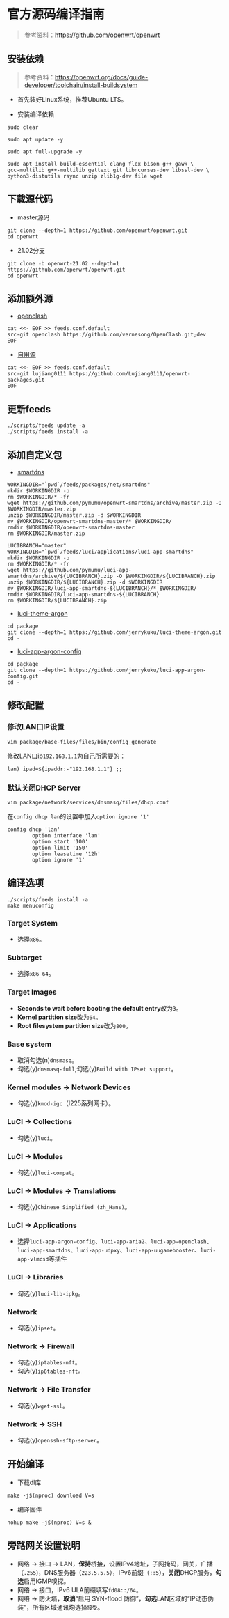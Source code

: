 # 官方源码编译指南

> 参考资料：<https://github.com/openwrt/openwrt>

## 安装依赖

> 参考资料：<https://openwrt.org/docs/guide-developer/toolchain/install-buildsystem>

+ 首先装好Linux系统，推荐Ubuntu LTS。

+ 安装编译依赖

```shell
sudo clear
```

```shell
sudo apt update -y
```

```shell
sudo apt full-upgrade -y
```

```shell
sudo apt install build-essential clang flex bison g++ gawk \
gcc-multilib g++-multilib gettext git libncurses-dev libssl-dev \
python3-distutils rsync unzip zlib1g-dev file wget
```

## 下载源代码

+ master源码

```shell
git clone --depth=1 https://github.com/openwrt/openwrt.git
cd openwrt
```

+ 21.02分支

```shell
git clone -b openwrt-21.02 --depth=1 https://github.com/openwrt/openwrt.git
cd openwrt
```

## 添加额外源

+ [openclash](https://github.com/vernesong/OpenClash)

```shell
cat <<- EOF >> feeds.conf.default
src-git openclash https://github.com/vernesong/OpenClash.git;dev
EOF
```

+ [自用源](https://github.com/Lujiang0111/openwrt-packages)

```shell
cat <<- EOF >> feeds.conf.default
src-git lujiang0111 https://github.com/Lujiang0111/openwrt-packages.git
EOF
```

## 更新feeds

```shell
./scripts/feeds update -a
./scripts/feeds install -a
```

## 添加自定义包

+ [smartdns](https://github.com/pymumu/luci-app-smartdns)

```shell
WORKINGDIR="`pwd`/feeds/packages/net/smartdns"
mkdir $WORKINGDIR -p
rm $WORKINGDIR/* -fr
wget https://github.com/pymumu/openwrt-smartdns/archive/master.zip -O $WORKINGDIR/master.zip
unzip $WORKINGDIR/master.zip -d $WORKINGDIR
mv $WORKINGDIR/openwrt-smartdns-master/* $WORKINGDIR/
rmdir $WORKINGDIR/openwrt-smartdns-master
rm $WORKINGDIR/master.zip

LUCIBRANCH="master"
WORKINGDIR="`pwd`/feeds/luci/applications/luci-app-smartdns"
mkdir $WORKINGDIR -p
rm $WORKINGDIR/* -fr
wget https://github.com/pymumu/luci-app-smartdns/archive/${LUCIBRANCH}.zip -O $WORKINGDIR/${LUCIBRANCH}.zip
unzip $WORKINGDIR/${LUCIBRANCH}.zip -d $WORKINGDIR
mv $WORKINGDIR/luci-app-smartdns-${LUCIBRANCH}/* $WORKINGDIR/
rmdir $WORKINGDIR/luci-app-smartdns-${LUCIBRANCH}
rm $WORKINGDIR/${LUCIBRANCH}.zip
```

+ [luci-theme-argon](https://github.com/jerrykuku/luci-theme-argon)

```shell
cd package
git clone --depth=1 https://github.com/jerrykuku/luci-theme-argon.git
cd -
```

+ [luci-app-argon-config](https://github.com/jerrykuku/luci-app-argon-config)

```shell
cd package
git clone --depth=1 https://github.com/jerrykuku/luci-app-argon-config.git
cd -
```

## 修改配置

### 修改LAN口IP设置

```shell
vim package/base-files/files/bin/config_generate
```

修改LAN口ip```192.168.1.1```为自己所需要的：

```shell
lan) ipad=${ipaddr:-"192.168.1.1"} ;;
```

### 默认关闭DHCP Server

```shell
vim package/network/services/dnsmasq/files/dhcp.conf
```

在```config dhcp lan```的设置中加入```option ignore '1'```

```config
config dhcp 'lan'
        option interface 'lan'
        option start '100'
        option limit '150'
        option leasetime '12h'
        option ignore '1'
```

## 编译选项

```shell
./scripts/feeds install -a
make menuconfig
```

### Target System

+ 选择```x86```。

### Subtarget

+ 选择```x86_64```。

### Target Images

+ **Seconds to wait before booting the default entry**改为```3```。
+ **Kernel partition size**改为```64```。
+ **Root filesystem partition size**改为```800```。

### Base system

+ 取消勾选(n)```dnsmasq```。
+ 勾选(y)```dnsmasq-full```,勾选(y)```Build with IPset support```。

### Kernel modules -> Network Devices

+ 勾选(y)```kmod-igc```（I225系列网卡）。

### LuCI -> Collections

+ 勾选(y)```luci```。

### LuCI -> Modules

+ 勾选(y)```luci-compat```。

### LuCI -> Modules -> Translations

+ 勾选(y)```Chinese Simplified (zh_Hans)```。

### LuCI -> Applications

+ 选择```luci-app-argon-config```、```luci-app-aria2```、```luci-app-openclash```、```luci-app-smartdns```、```luci-app-udpxy```、```luci-app-uugamebooster```、```luci-app-vlmcsd```等插件

### LuCI -> Libraries

+ 勾选(y)```luci-lib-ipkg```。

### Network

+ 勾选(y)```ipset```。

### Network -> Firewall

+ 勾选(y)```iptables-nft```。
+ 勾选(y)```ip6tables-nft```。

### Network -> File Transfer

+ 勾选(y)```wget-ssl```。

### Network -> SSH

+ 勾选(y)```openssh-sftp-server```。

## 开始编译

+ 下载dl库

```shell
make -j$(nproc) download V=s
```

+ 编译固件

```shell
nohup make -j$(nproc) V=s &
```

## 旁路网关设置说明

+ 网络 -> 接口 -> LAN，**保持**桥接，设置IPv4地址，子网掩码，网关，广播（```.255```)，DNS服务器（```223.5.5.5```），IPv6前缀（```::5```），**关闭**DHCP服务，**勾选**启用IGMP嗅探。
+ 网络 -> 接口，IPv6 ULA前缀填写```fd08::/64```。
+ 网络 -> 防火墙，**取消**“启用 SYN-flood 防御”，**勾选**LAN区域的“IP动态伪装”，所有区域通讯均选择```接受```。
